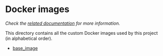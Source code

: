 # Docker images

_Check the [related documentation](../docs/docker-images/index.md) for more information._

This directory contains all the custom Docker images used by this project (in alphabetical order).

- [base_image](./base_image/README.md)

